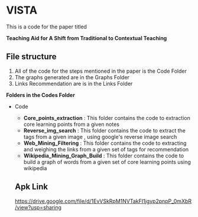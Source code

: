 # VISTA
 
This is a code for the paper titled

**Teaching Aid for A Shift from Traditional to Contextual Teaching**

## File structure

1. All of the code for the steps mentioned in the paper is the Code Folder
2. The graphs generated are in the Graphs Folder
3. Links Recommendation are is in the Links Folder

**Folders in the Codes Folder**

- Code
  - **Core_points_extraction** : This folder contains the code to extraction core learning points from a given notes
  - **Reverse_img_search** : This folder contains the code to extract the tags from a given image , using google's reverse image search
  - **Web_Mining_Filtering** : This folder contains the code to extracting and weighing the links from a given set of tags for recommendation
  - **Wikipedia_Mining_Graph_Build** : This folder contains the code to build a graph of words from a given set of core learning points using wikipedia
  
  ## Apk Link
  https://drive.google.com/file/d/1EvVSkRpM1NVTakFI1jgvp2pnpP_0mXbR/view?usp=sharing
